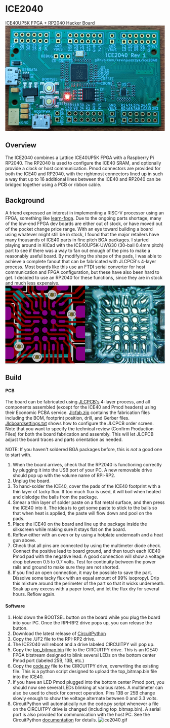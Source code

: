 # ICE2040
ICE40UP5K FPGA + RP2040 Hacker Board
![ice2040](./doc/ice2040.jpg)

## Overview
The ICE2040 combines a Lattice ICE40UP5K FPGA with a Raspberry Pi RP2040. The RP2040 is used to configure the ICE40 SRAM, and optionally provide a clock or host communication. Pmod connectors are provided for both the ICE40 and RP2040, with the rightmost connectors lined up in such a way that up to 16 additional lines between the ICE40 and RP2040 can be bridged together using a PCB or ribbon cable.

## Background
A friend expressed an interest in implementing a RISC-V processor using an FPGA, something like [learn-fpga](https://github.com/BrunoLevy/learn-fpga/blob/master/FemtoRV/TUTORIALS/FROM_BLINKER_TO_RISCV/README.md). Due to the ongoing parts shortage, many of the low-end FPGA dev boards are either out of stock, or have moved out of the pocket change price range. With an eye toward building a board using whatever might still be in stock, I found that the major retailers have many thousands of ICE40 parts in fine pitch BGA packages. I started playing around in KiCad with the ICE40UP5K-UWG30 (30-ball 0.4mm pitch) part to see if there was a way to fan out enough of the pins to make a reasonably useful board. By modifying the shape of the pads, I was able to achieve a complete fanout that can be fabricated with JLCPCB's 4-layer process. Most boards like this use an FTDI serial converter for host communication and FPGA configuration, but these have also been hard to get. I decided to use an RP2040 for these functions, since they are in stock and much less expensive. 
![ice2040footprint](./doc/ice2040footprint.png)

## Build
#### PCB
The board can be fabricated using [JLCPCB's](https://jlcpcb.com/) 4-layer process, and all components assembled (except for the ICE40 and Pmod headers) using their Economic PCBA service. [Jlcfab.zip](./kicad/jlcfab.zip) contains the fabrication files including the BOM, footprint position, drill, and Gerber files. [Jlcboardsettings.txt](./kicad/jlcboardsettings.txt) shows how to configure the JLCPCB order screen. Note that you want to specify the technical review (Confirm Production Files) for both the board fabrication and assembly. This will let JLCPCB adjust the board traces and parts orientation as needed.

NOTE: If you haven't soldered BGA packages before, this is *not* a good one to start with.
1. When the board arrives, check that the RP2040 is functioning correctly by plugging it into the USB port of your PC. A new removable drive should pop up with the volume name of RPI-RP2.
2. Unplug the board.
3. To hand-solder the ICE40, cover the pads of the ICE40 footprint with a thin layer of tacky flux. If too much flux is used, it will boil when heated and dislodge the balls from the package. 
4. Smear a thin layer of solder paste on a flat metal surface, and then press the ICE40 into it. The idea is to get some paste to stick to the balls so that when heat is applied, the paste will flow down and pool on the pads. 
5. Place the ICE40 on the board and line up the package inside the silkscreen while making sure it stays flat on the board. 
6. Reflow either with an oven or by using a hotplate underneath and a heat gun above. 
7. Check that all pins are connected by using the multimeter diode check. Connect the positive lead to board ground, and then touch each ICE40 Pmod pad with the negative lead. A good connection will show a voltage drop between 0.5 to 0.7 volts. Test for continuity between the power rails and ground to make sure they are not shorted. 
8. If you find an open connection, it may be possible to save the part. Dissolve some tacky flux with an equal amount of 99% isopropyl. Drip this mixture around the perimeter of the part so that it wicks underneath. Soak up any excess with a paper towel, and let the flux dry for several hours. Reflow again.

#### Software
1. Hold down the BOOTSEL button on the board while you plug the board into your PC. Once the RPI-RP2 drive pops up, you can release the button.
2. Download the latest release of [CircuitPython](https://circuitpython.org/board/raspberry_pi_pico/)
3. Copy the .UF2 file to the RPI-RP2 drive.
4. The ICE2040 will reboot and a drive labeled CIRCUITPY will pop up.
5. Copy the [top_bitmap.bin](./ice2040/icecube2/multiblink/multiblink_Implmnt/sbt/outputs/bitmap/top_bitmap.bin) file to the CIRCUITPY drive. This is an ICE40 FPGA bitstream designed to blink several LEDs on the bottom center Pmod port (labeled 25B, 13B, etc.)
6. Copy the [code.py](./circuitpython/code.py) file to the CIRCUITPY drive, overwriting the existing file. This is a python script designed to upload the top_bitmap.bin file into the ICE40.
7. If you have an LED Pmod plugged into the bottom center Pmod port, you should now see several LEDs blinking at various rates. A multimeter can also be used to check for correct operation. Pins 13B or 25B change slowly enough to show the voltage alternate between 0 and 3.3 volts.
8. CircuitPython will automatically run the code.py script whenever a file on the CIRCUITPY drive is changed (including top_bitmap.bin). A serial port is also provided for communication with the host PC. See the CircuitPython [documentation](https://learn.adafruit.com/welcome-to-circuitpython) for details.
![ice2040.gif](./doc/ice2040.gif)
